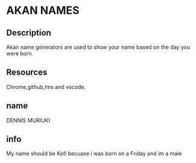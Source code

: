 # AKAN NAMES

## Description
Akan name generators are used to show your name based on the day you were born.

## Resources
Chrome,github,lms and vscode.

## name
DENNIS MURIUKI

## info
My name should be Kofi becuase i was born on a Friday and im a male
